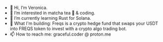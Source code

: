 - 👋 Hi, I’m Veronica.
- 👀 I’m interested in matcha tea 🍵 & coding.
- 🌱 I’m currently learning Rust for Solana.
- 💞️ What I'm building: Freqs is a crypto hedge fund that swaps your USDT into FREQS token to invest with a crypto algo trading bot.
- 📫 How to reach me: graceful.coder @ proton.me

<!---
graceful-coder/graceful-coder is a ✨ special ✨ repository because its `README.md` (this file) appears on your GitHub profile.
You can click the Preview link to take a look at your changes.
--->
